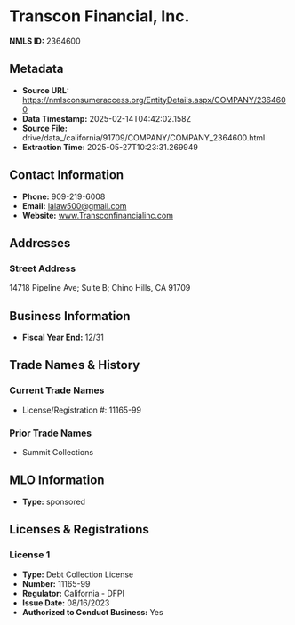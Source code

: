 # Transcon Financial, Inc.

**NMLS ID:** 2364600

## Metadata
- **Source URL:** https://nmlsconsumeraccess.org/EntityDetails.aspx/COMPANY/2364600
- **Data Timestamp:** 2025-02-14T04:42:02.158Z
- **Source File:** drive/data_/california/91709/COMPANY/COMPANY_2364600.html
- **Extraction Time:** 2025-05-27T10:23:31.269949

## Contact Information
- **Phone:** 909-219-6008
- **Email:** lalaw500@gmail.com
- **Website:** www.Transconfinancialinc.com

## Addresses
### Street Address
14718 Pipeline Ave; Suite B; Chino Hills, CA 91709

## Business Information
- **Fiscal Year End:** 12/31

## Trade Names & History
### Current Trade Names
- License/Registration #: 11165-99

### Prior Trade Names
- Summit Collections

## MLO Information
- **Type:** sponsored

## Licenses & Registrations

### License 1
- **Type:** Debt Collection License
- **Number:** 11165-99
- **Regulator:** California - DFPI
- **Issue Date:** 08/16/2023
- **Authorized to Conduct Business:** Yes
